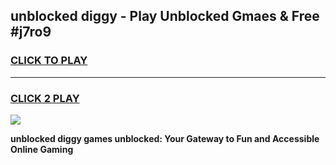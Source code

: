 
## unblocked diggy - Play Unblocked Gmaes & Free #j7ro9
<h3>
<a href="https://news.freeplayer.one?title=unblocked_diggy&ref=24F">CLICK TO PLAY</a></h3>
<hr>

<h3>
<a href="https://news.freeplayer.one?title=unblocked_diggy&ref=24F">CLICK 2 PLAY</a>
  
</h3>

<a href="https://news.freeplayer.one?title=unblocked_diggy&ref=24F/"><img src="https://clearcache.store/games.png"></a>


**unblocked diggy games unblocked: Your Gateway to Fun and Accessible Online Gaming**
